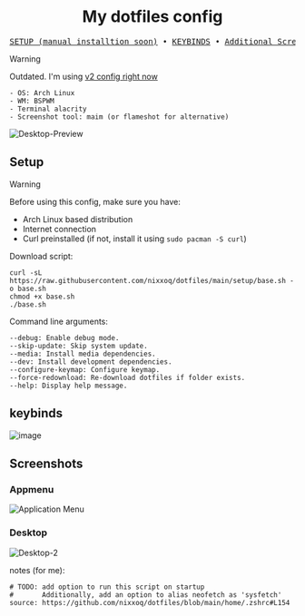 
<div align="center">
<h1>My dotfiles config</h1>
</div>

<pre align="center">
<a href="#setup">SETUP (manual installtion soon)</a> • <a href="#keybinds">KEYBINDS</a> • <a href="#screenshots">Additional Screenshots</a></a>
</pre>

> [!WARNING]
> Outdated. I'm using [v2 config right now](https://github.com/nixxoq/dotfiles/tree/v2)

```
- OS: Arch Linux
- WM: BSPWM
- Terminal alacrity
- Screenshot tool: maim (or flameshot for alternative)
```
![Desktop-Preview](https://github.com/user-attachments/assets/e5e75767-9628-49df-b895-a57a3180cb61)

## Setup

> [!WARNING]
> Before using this config, make sure you have:
> - Arch Linux based distribution
> - Internet connection
> - Curl preinstalled (if not, install it using `sudo pacman -S curl`)


Download script:
```
curl -sL https://raw.githubusercontent.com/nixxoq/dotfiles/main/setup/base.sh -o base.sh
chmod +x base.sh
./base.sh
```

Command line arguments:
```
--debug: Enable debug mode.
--skip-update: Skip system update.
--media: Install media dependencies.
--dev: Install development dependencies.
--configure-keymap: Configure keymap.
--force-redownload: Re-download dotfiles if folder exists.
--help: Display help message.
```

## keybinds
![image](https://github.com/user-attachments/assets/23d5a50d-abb5-466b-bb2b-a9cbf2cb534f)


## Screenshots

### Appmenu
![Application Menu](https://github.com/user-attachments/assets/0d59e45c-5ca0-4e3a-887d-ed7247fb661b)


### Desktop
![Desktop-2](https://github.com/user-attachments/assets/3f11a405-2f13-4a52-8d81-a7408f0df5cd)


notes (for me):
```
# TODO: add option to run this script on startup
#       Additionally, add an option to alias neofetch as 'sysfetch'
source: https://github.com/nixxoq/dotfiles/blob/main/home/.zshrc#L154
```